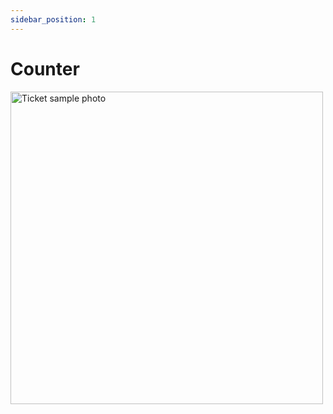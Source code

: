 ```yaml
---
sidebar_position: 1
---
```


# Counter
<img src="@site/static/img/main_logo.png" alt="Ticket sample photo" height="500"/>
